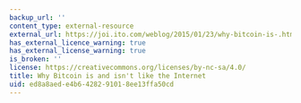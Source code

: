 ```yaml
---
backup_url: ''
content_type: external-resource
external_url: https://joi.ito.com/weblog/2015/01/23/why-bitcoin-is-.html
has_external_licence_warning: true
has_external_license_warning: true
is_broken: ''
license: https://creativecommons.org/licenses/by-nc-sa/4.0/
title: Why Bitcoin is and isn't like the Internet
uid: ed8a8aed-e4b6-4282-9101-8ee13ffa50cd
---
```

